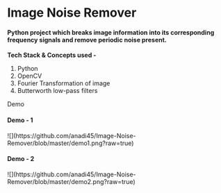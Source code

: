 <h1>Image Noise Remover</h1>
<h4>Python project which breaks image information into its corresponding frequency signals and remove periodic noise present.</h4>


<strong>Tech Stack & Concepts used - </strong>
1) Python
2) OpenCV
3) Fourier Transformation of image
4) Butterworth low-pass filters

<p>Demo</p>

<h4>Demo - 1</h4>
![](https://github.com/anadi45/Image-Noise-Remover/blob/master/demo1.png?raw=true)

<h4>Demo - 2</h4>
![](https://github.com/anadi45/Image-Noise-Remover/blob/master/demo2.png?raw=true)